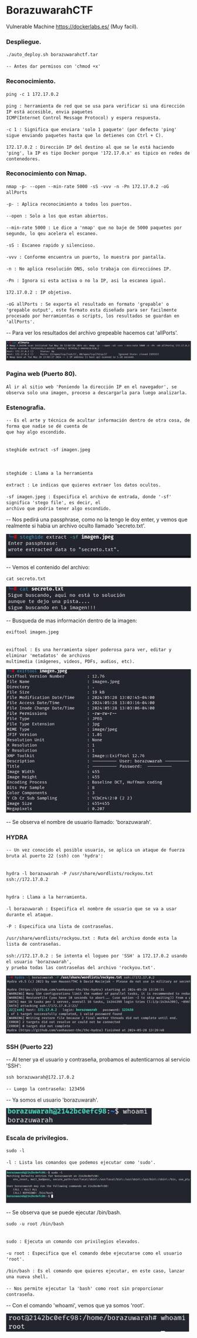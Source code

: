 # BorazuwarahCTF
Vulnerable Machine
https://dockerlabs.es/ (Muy facil).


### Despliegue.

    ./auto_deploy.sh borazuwarahctf.tar

    -- Antes dar permisos con 'chmod +x'



### Reconocimiento.  

    ping -c 1 172.17.0.2

    ping : herramienta de red que se usa para verificar si una dirección IP está accesible, envia paquetes 
    ICMP(Internet Control Message Protocol) y espera respuesta.

    -c 1 : Significa que enviara 'solo 1 paquete' (por defecto 'ping' sigue enviando paquetes hasta que lo detienes con Ctrl + C).

    172.17.0.2 : Dirección IP del destino al que se le está haciendo 'ping', la IP es tipo Docker porque '172.17.0.x' es tipico en redes de contenedores.


### Reconocimiento con Nmap.

    nmap -p- --open --min-rate 5000 -sS -vvv -n -Pn 172.17.0.2 -oG allPorts

    -p- : Aplica reconocimiento a todos los puertos.

    --open : Solo a los que estan abiertos.

    --min-rate 5000 : Le dice a 'nmap' que no baje de 5000 paquetes por segundo, lo qeu acelera el escaneo.

    -sS : Escaneo rapido y silencioso.

    -vvv : Conforme encuentra un puerto, lo muestra por pantalla.

    -n : No aplica resolución DNS, solo trabaja con direcciónes IP.

    -Pn : Ignora si esta activa o no la IP, asi la escanea igual.

    172.17.0.2 : IP objetivo.

    -oG allPorts : Se exporta el resultado en formato 'grepable' o 'grepable output', este formato esta diseñado para ser facilmente procesado por herramientas o scripts, los resultados se guardan en 'allPorts'.


-- Para ver los resultados del archivo grepeable hacemos cat 'allPorts'.


![alt text](image.png)



### Pagina web (Puerto 80).


    Al ir al sitio web 'Poniendo la dirección IP en el navegador', se observa solo una imagen, proceso a descargarla para luego analizarla.


### Estenografia.


    -- Es el arte y técnica de acultar información dentro de otra cosa, de forma que nadie se dé cuenta de 
    que hay algo escondido.


    steghide extract -sf imagen.jpeg



    steghide : Llama a la herramienta

    extract : Le indicas que quieres extraer los datos ocultos.

    -sf imagen.jpeg : Especifica el archivo de entrada, donde '-sf' significa 'stego file', es decir, el 
    archivo que podria tener algo escondido.


-- Nos pedirá una passphrase, como no la tengo le doy enter, y vemos que realmente si habia un archivo 
oculto llamado 'secreto.txt'.


![alt text](image-1.png)


-- Vemos el contenido del archivo:

    cat secreto.txt


![alt text](image-2.png)



-- Busqueda de mas información dentro de la imagen:

    exiftool imagen.jpeg


    exiftool : Es una herramienta súper poderosa para ver, editar y eliminar 'metadatos' de archivos 
    multimedia (imágenes, videos, PDFs, audios, etc).


![alt text](image-3.png)



-- Se observa el nombre de usuario llamado: 'borazuwarah'.




### HYDRA


    -- Un vez conocido el posible usuario, se aplica un ataque de fuerza bruta al puerto 22 (ssh) con 'hydra':


    hydra -l borazuwarah -P /usr/share/wordlists/rockyou.txt ssh://172.17.0.2


    hydra : Llama a la herramienta.

    -l borazuwarah : Especifica el nombre de usuario que se va a usar durante el ataque.

    -P : Especifica una lista de contraseñas.

    /usr/share/wordlists/rockyou.txt : Ruta del archivo donde esta la lista de contraseñas.

    ssh://172.17.0.2 : Se intenta el logueo por 'SSH' a 172.17.0.2 usando el usuario 'borazuwarah', 
    y prueba todas las contraseñas del archivo 'rockyou.txt'.


![alt text](image-4.png)



### SSH (Puerto 22)


 -- Al tener ya el usuario y contraseña, probamos el autenticarnos al servicio 'SSH':


    ssh borazuwarah@172.17.0.2

    -- Luego la contraseña: 123456


-- Ya somos el usuario 'borazuwarah'.


![alt text](image-5.png)




### Escala de privilegios.


    sudo -l

    -l : Lista los comandos que podemos ejecutar como 'sudo'.



![alt text](image-6.png)



-- Se observa que se puede ejecutar /bin/bash.

    sudo -u root /bin/bash


    sudo : Ejecuta un comando con privilegios elevados.

    -u root : Especifica que el comando debe ejecutarse como el usuario 'root'.

    /bin/bash : Es el comando que quieres ejecutar, en este caso, lanzar una nueva shell.

    -- Nos permite ejecutar la 'bash' como root sin proporcionar contraseña.


-- Con el comando 'whoami', vemos que ya somos 'root'.


![alt text](image-7.png)